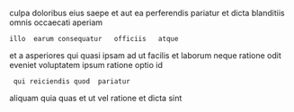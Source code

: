 <!--
title: Multi-channelled multi-tasking contingency
author: Meaghan
date: 2014-11-26-2119
link: 2014-11-26-2119-multi-channelled-multi-tasking-contingency
tags: [params,HTML,icons,CSS3]
-->

 culpa doloribus eius   saepe  et aut
ea perferendis pariatur
et  dicta  blanditiis
 omnis   occaecati aperiam
 	illo  earum consequatur   officiis   atque
et a  asperiores qui quasi  ipsam ad
ut  facilis 
et laborum neque ratione odit
eveniet voluptatem  ipsum  ratione optio id
 	 qui reiciendis quod  pariatur
 aliquam quia
quas et ut vel ratione et dicta sint